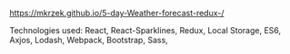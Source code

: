 https://mkrzek.github.io/5-day-Weather-forecast-redux-/

Technologies used: 
  React,
  React-Sparklines,
  Redux,
  Local Storage,
  ES6,
  Axjos,
  Lodash,
  Webpack,
  Bootstrap,
  Sass,
  
